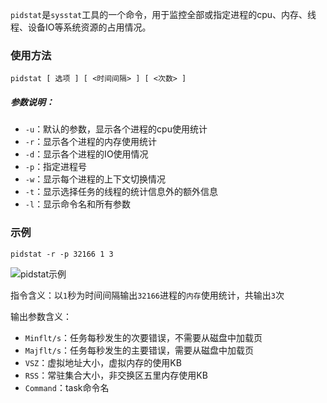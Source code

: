`pidstat`是`sysstat`工具的一个命令，用于监控全部或指定进程的cpu、内存、线程、设备IO等系统资源的占用情况。

### 使用方法
```shell
pidstat [ 选项 ] [ <时间间隔> ] [ <次数> ]
```

##### 参数说明：
- `-u`：默认的参数，显示各个进程的cpu使用统计
- `-r`：显示各个进程的内存使用统计
- `-d`：显示各个进程的IO使用情况
- `-p`：指定进程号
- `-w`：显示每个进程的上下文切换情况
- `-t`：显示选择任务的线程的统计信息外的额外信息
- `-l`：显示命令名和所有参数

### 示例
`pidstat -r -p 32166 1 3`

![pidstat示例](https://pic.downk.cc/item/5f184f1614195aa5947e90c3.jpg)

指令含义：以`1`秒为时间间隔输出`32166`进程的`内存`使用统计，共输出`3`次

输出参数含义：
- `Minflt/s`：任务每秒发生的次要错误，不需要从磁盘中加载页
- `Majflt/s`：任务每秒发生的主要错误，需要从磁盘中加载页
- `VSZ`：虚拟地址大小，虚拟内存的使用KB
- `RSS`：常驻集合大小，非交换区五里内存使用KB
- `Command`：task命令名
